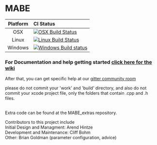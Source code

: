 # MABE

Platform | CI Status
:---------:|:---------
OSX      | [![OSX Build Status](https://img.shields.io/travis/Hintzelab/MABE.svg?env=BADGE=osx&branch=development&style=flat-square)](https://travis-ci.org/Hintzelab/MABE)
Linux    | [![Linux Build Status](https://img.shields.io/travis/Hintzelab/MABE.svg?env=BADGE=linux&branch=development&style=flat-square)](https://travis-ci.org/Hintzelab/MABE)
Windows  | [![Windows Build status](https://ci.appveyor.com/api/projects/status/mxmtf6ayv72b38oo/branch/development?svg=true)](https://ci.appveyor.com/project/JorySchossau/mabe)

### For Documentation and help getting started [click here for the wiki](https://github.com/Hintzelab/MABE/wiki/)

After that, you can get specific help at our [gitter community room](https://gitter.im/hintze-lab/MABE)

please do not commit your 'work' and 'build' directory, and also do not commit your xcode project file, only the folders that contain .cpp and .h files.<br>
<br>

Extra code can be found at the MABE_extras repository.

Contributors to this project include<br>
Initial Design and Managment: Arend Hintze<br>
Development and Maintenance: Cliff Bohm<br>
Other: Brian Goldman (parameter configuration, advice)<br>
